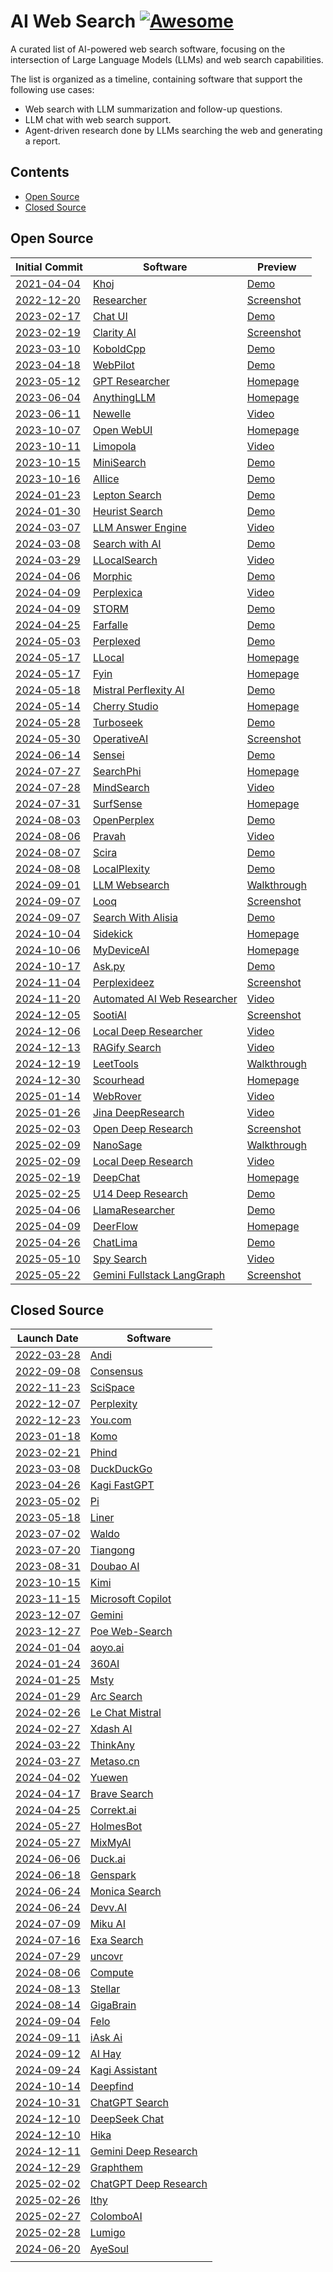 # AI Web Search [![Awesome](https://awesome.re/badge-flat2.svg)](https://github.com/topics/awesome)

A curated list of AI-powered web search software, focusing on the intersection of Large Language Models (LLMs) and web search capabilities.

The list is organized as a timeline, containing software that support the following use cases:

- Web search with LLM summarization and follow-up questions.
- LLM chat with web search support.
- Agent-driven research done by LLMs searching the web and generating a report.

## Contents

- [Open Source](#open-source)
- [Closed Source](#closed-source)

## Open Source

| Initial Commit                                                                                                                       | Software                                                                                             | Preview                                                                                                                                                                                |
| ------------------------------------------------------------------------------------------------------------------------------------ | ---------------------------------------------------------------------------------------------------- | -------------------------------------------------------------------------------------------------------------------------------------------------------------------------------------- |
| [2021-04-04](https://github.com/khoj-ai/khoj/commit/0ef549570139495f694265259432870fb5bffa6d)                                        | [Khoj](https://github.com/khoj-ai/khoj)                                                              | [Demo](https://app.khoj.dev)                                                                                                                                                           |
| [2022-12-20](https://github.com/VikParuchuri/researcher/commit/9ef2793dbeeb75a871ac9a171f77b50f1ed00acf)                             | [Researcher](https://github.com/VikParuchuri/researcher)                                             | [Screenshot](https://raw.githubusercontent.com/VikParuchuri/researcher/9ce649b83e51d201d3f00d4ceb1191ebff843ec8/images/screen2.png)                                                    |
| [2023-02-17](https://github.com/huggingface/chat-ui/commit/11dbfc8fb81bcfb1857b10fff56dddaac4530463)                                 | [Chat UI](https://github.com/huggingface/chat-ui)                                                    | [Demo](https://huggingface.co/chat/)                                                                                                                                                   |
| [2023-02-19](https://github.com/mckaywrigley/clarity-ai/commit/868b5259d91aad797a08a192846666a47f71c3c7)                             | [Clarity AI](https://github.com/mckaywrigley/clarity-ai)                                             | [Screenshot](https://raw.githubusercontent.com/mckaywrigley/clarity-ai/5a33db140d253f47da3f07ad1475938c14dfda45/public/screenshot.png)                                                 |
| [2023-03-10](https://github.com/LostRuins/koboldcpp/commit/26c084662903ddaca19bef982831bfb0856e8257)                                 | [KoboldCpp](https://github.com/LostRuins/koboldcpp)                                                  | [Demo](https://lite.koboldai.net)                                                                                                                                                      |
| [2023-04-18](https://github.com/webpilot-ai/Webpilot/commit/ed9f5b2dd0a584a010a1949fe198a808679c311f)                                | [WebPilot](https://github.com/webpilot-ai/Webpilot)                                                  | [Demo](https://www.webpilot.ai/)                                                                                                                                                       |
| [2023-05-12](https://github.com/assafelovic/gpt-researcher/commit/e983f3a0d3e45ced42c0d309244a17cebfba32f4)                          | [GPT Researcher](https://github.com/assafelovic/gpt-researcher)                                      | [Homepage](https://gptr.dev/)                                                                                                                                                          |
| [2023-06-04](https://github.com/Mintplex-Labs/anything-llm/commit/27c58541bd555b8b9791ed6e2d8d7bdb252230ca)                          | [AnythingLLM](https://github.com/Mintplex-Labs/anything-llm)                                         | [Homepage](https://anythingllm.com/)                                                                                                                                                   |
| [2023-06-11](https://github.com/qwersyk/Newelle/commit/f38a98c782c8acdc2822f245430f08691723975e)                                     | [Newelle](https://github.com/qwersyk/Newelle)                                                        | [Video](https://github.com/user-attachments/assets/7ef1d46a-aa21-4ad4-90f6-517cac9bee00)                                                                                               |
| [2023-10-07](https://github.com/open-webui/open-webui/commit/5cd4946df2f1da6caeb100f993add7b7e02343a5)                               | [Open WebUI](https://github.com/open-webui/open-webui)                                               | [Homepage](https://openwebui.com/)                                                                                                                                                     |
| [2023-10-11](https://github.com/jacobbergdahl/limopola/commit/5b3cbd8be3886c00206eb59087a6c5effd4a32a8)                              | [Limopola](https://github.com/jacobbergdahl/limopola)                                                | [Video](https://github.com/user-attachments/assets/039f39ad-3a6f-4b68-8995-6c83e010e8c3)                                                                                               |
| [2023-10-15](https://github.com/felladrin/MiniSearch/commit/ca5fb23c251d8392a4f2a5338fc9509ee1b05fde)                                | [MiniSearch](https://github.com/felladrin/MiniSearch)                                                | [Demo](https://felladrin-minisearch.hf.space/)                                                                                                                                         |
| [2023-10-16](https://github.com/myshell-ai/AIlice/commit/77eb21bed0c808a9c14ea229a9e24f61557b02f9)                                   | [AIlice](https://github.com/myshell-ai/AIlice)                                                       | [Demo](https://kragent.ai/)                                                                                                                                                            |
| [2024-01-23](https://github.com/leptonai/search_with_lepton/commit/f8da729364223b92beeca892417ced1ae55e6cd9)                         | [Lepton Search](https://github.com/leptonai/search_with_lepton)                                      | [Demo](https://search.lepton.run/)                                                                                                                                                     |
| [2024-01-30](https://github.com/heurist-network/gpt-search-web/commit/efeaefaa9a251b324a3ca381db36c04e1671425f)                      | [Heurist Search](https://github.com/heurist-network/gpt-search-web)                                  | [Demo](https://search.heurist.ai/)                                                                                                                                                     |
| [2024-03-07](https://github.com/developersdigest/llm-answer-engine/commit/bd0a904e99209139c23c01b1ac4715c57826d555)                  | [LLM Answer Engine](https://github.com/developersdigest/llm-answer-engine)                           | [Video](https://media0.giphy.com/media/v1.Y2lkPTc5MGI3NjExcjVodHcyZWd0MDJtd2RiN2xqbGdtOTdrYzZiMnhlMmZidDRzYm15dSZlcD12MV9pbnRlcm5hbF9naWZfYnlfaWQmY3Q9Zw/PXkHjFlbgty03C6TAL/giphy.gif) |
| [2024-03-08](https://github.com/yokingma/search_with_ai/commit/1653232d2d724ae510155364dd3998f682999f71)                             | [Search with AI](https://github.com/yokingma/search_with_ai)                                         | [Demo](https://isou.chat/)                                                                                                                                                             |
| [2024-03-29](https://github.com/nilsherzig/LLocalSearch/commit/2817271898efaf3258ddfc1f27240ca507bb6fd0)                             | [LLocalSearch](https://github.com/nilsherzig/LLocalSearch)                                           | [Video](https://github.com/nilsherzig/LLocalSearch/assets/72463901/e13e2531-05a8-40af-8551-965ed9d24eb4)                                                                               |
| [2024-04-06](https://github.com/miurla/morphic/commit/1eaed10ea5ef3c72e7970b24a4bd8ad0ac747581)                                      | [Morphic](https://github.com/miurla/morphic)                                                         | [Demo](https://www.morphic.sh/)                                                                                                                                                        |
| [2024-04-09](https://github.com/ItzCrazyKns/Perplexica/commit/d1c74c861e669325d2b5dbe07c0745bd235655b9)                              | [Perplexica](https://github.com/ItzCrazyKns/Perplexica)                                              | [Video](https://github.com/ItzCrazyKns/Perplexica/blob/10c5ac107684bda6eb9fc5ce34751b6c80fb6b8c/.assets/perplexica-preview.gif)                                                        |
| [2024-04-09](https://github.com/stanford-oval/storm/commit/121d3726989ddf11ba134d8efbfe46b8d3f5f50a)                                 | [STORM](https://github.com/stanford-oval/storm)                                                      | [Demo](http://storm.genie.stanford.edu/)                                                                                                                                               |
| [2024-04-25](https://github.com/rashadphz/farfalle/commit/327e4d09f9f618a13a41997e2eb5cf3f0602029d)                                  | [Farfalle](https://github.com/rashadphz/farfalle)                                                    | [Demo](https://www.farfalle.dev/)                                                                                                                                                      |
| [2024-05-03](https://github.com/philfung/perplexed/commit/466866b780cc3b5d0ef9633f888fab3d1813f64f)                                  | [Perplexed](https://github.com/philfung/perplexed)                                                   | [Demo](https://d37ozmhmvu2kcg.cloudfront.net/)                                                                                                                                         |
| [2024-05-17](https://github.com/kartikm7/llocal/commit/21c6740e8eeabe772e19de31e81f4cde7bc2fdae)                                     | [LLocal](https://github.com/kartikm7/llocal)                                                         | [Homepage](https://www.llocal.in/)                                                                                                                                                     |
| [2024-05-17](https://github.com/shadowfax92/Fyin/commit/5c53ebf0011f660f205af1948ca878f84f184309)                                    | [Fyin](https://github.com/shadowfax92/Fyin)                                                          | [Homepage](https://fyin.app/)                                                                                                                                                          |
| [2024-05-18](https://huggingface.co/spaces/ginigen/Mistral-Perflexity/commit/d8a3c5319a786c084183a8343a5e842bc2baea02)               | [Mistral Perflexity AI](https://huggingface.co/spaces/ginigen/Mistral-Perflexity/tree/main)          | [Demo](https://huggingface.co/spaces/ginigen/Mistral-Perflexity)                                                                                                                       |
| [2024-05-14](https://github.com/CherryHQ/cherry-studio/commit/a792cd8dd53c82f0a4eb2f4028cf4d748cd76ed2)                              | [Cherry Studio](https://github.com/CherryHQ/cherry-studio)                                           | [Homepage](https://cherry-ai.com/)                                                                                                                                                     |
| [2024-05-28](https://github.com/Nutlope/turboseek/commit/36eff59936ea374e2ca569023c1bc2863d6b546e)                                   | [Turboseek](https://github.com/Nutlope/turboseek)                                                    | [Demo](https://www.turboseek.io/)                                                                                                                                                      |
| [2024-05-30](https://github.com/vincentdnl/operativeai/commit/6ba6dcc5a73eb6d7e939c921bff39c308e973d3c)                              | [OperativeAI](https://github.com/vincentdnl/operativeai)                                             | [Screenshot](https://github.com/vincentdnl/operativeai/assets/6394786/7234931f-372a-464e-90c0-0bea478f547e)                                                                            |
| [2024-06-14](https://github.com/jjleng/sensei/commit/a03394ccb84df3a884f4055d674382cb319aee13)                                       | [Sensei](https://github.com/jjleng/sensei)                                                           | [Demo](https://www.heysensei.app/)                                                                                                                                                     |
| [2024-07-27](https://github.com/AstraBert/SearchPhi/commit/471080a3d3519b5399c929c6b5e1ae820a2db1e1)                                 | [SearchPhi](https://github.com/AstraBert/SearchPhi)                                                  | [Homepage](https://astrabert.github.io/SearchPhi/)                                                                                                                                     |
| [2024-07-28](https://github.com/InternLM/MindSearch/commit/d3c5ea416acbfc4c994729218540207e688d5480)                                 | [MindSearch](https://github.com/InternLM/mindsearch)                                                 | [Video](https://github.com/user-attachments/assets/44ffe4b9-be26-4b93-a77b-02fed16e33fe)                                                                                               |
| [2024-07-31](https://github.com/MODSetter/SurfSense/commit/55332d1ddb4f6f660c5de2e23b3bc052c1b147cc)                                 | [SurfSense](https://github.com/MODSetter/SurfSense)                                                  | [Homepage](https://www.surfsense.net/)                                                                                                                                                 |
| [2024-08-03](https://github.com/YassKhazzan/openperplex_backend_os/commit/d34d515bb3c93bf306a24387404d5a0544b0bbd4)                  | [OpenPerplex](https://github.com/YassKhazzan/openperplex_backend_os)                                 | [Demo](https://openperplex.com/)                                                                                                                                                       |
| [2024-08-06](https://github.com/jayshah5696/pravah/commit/0443a0cd27f2521c3a461d5eee24524cb4c01376)                                  | [Pravah](https://github.com/jayshah5696/pravah)                                                      | [Video](https://raw.githubusercontent.com/jayshah5696/pravah/0b546b9487acf43bca38e89772aada103a347e45/assets/demo.gif)                                                                 |
| [2024-08-07](https://github.com/zaidmukaddam/scira/commit/73c88cf4c5872119c3a3f15a481e072ca74141c0)                                  | [Scira](https://github.com/zaidmukaddam/scira)                                                       | [Demo](https://scira.ai/)                                                                                                                                                              |
| [2024-08-08](https://github.com/legraphista/localplexity/commit/4151f4b5cee2fbcb66c9792840d3c279d7475216)                            | [LocalPlexity](https://github.com/legraphista/localplexity)                                          | [Demo](https://localplexity.pages.dev/)                                                                                                                                                |
| [2024-09-01](https://github.com/Jay4242/llm-websearch/commit/8798704eca2e9ba6f8ab29a6aefbe6a98339289a)                               | [LLM Websearch](https://github.com/Jay4242/llm-websearch)                                            | [Walkthrough](https://www.reddit.com/r/LocalLLaMA/comments/1ewdhfe/my_hobbyistlevel_websearch_gemma_2_2b_searx_bash/)                                                                  |
| [2024-09-07](https://github.com/radityaharya/looq/commit/2568fdafc9aa1913f03450ed9670443714add463)                                   | [Looq](https://github.com/radityaharya/looq)                                                         | [Screenshot](https://raw.githubusercontent.com/radityaharya/looq/95c7faff3245fc153e0aea8f8d415efbaa80ce8a/preview.png)                                                                 |
| [2024-09-07](https://github.com/shivvamm/Search-With-Aisia/commit/b3b1969ef0346ba802b2f2cc5ddaf338679c40dd)                          | [Search With Alisia](https://github.com/shivvamm/Search-With-Aisia)                                  | [Demo](https://searchwithalisia.netlify.app/)                                                                                                                                          |
| [2024-10-04](https://github.com/johnbean393/Sidekick/commit/99c17d8aa1d26d63b49f85319e6c895794e1d9e1)                                | [Sidekick](https://github.com/johnbean393/Sidekick)                                                  | [Homepage](https://johnbean393.github.io/Sidekick/)                                                                                                                                    |
| [2024-10-06](https://github.com/navedmerchant/MyDeviceAI/commit/7413526543195dfb9b8ff96e61664c40fc64ecc5)                            | [MyDeviceAI](https://github.com/navedmerchant/MyDeviceAI)                                            | [Homepage](https://apps.apple.com/us/app/mydeviceai/id6736578281)                                                                                                                      |
| [2024-10-17](https://github.com/pengfeng/ask.py/commit/ad2beb3bca5c63f655425fa6771a38771526c188)                                     | [Ask.py](https://github.com/pengfeng/ask.py)                                                         | [Demo](https://huggingface.co/spaces/LeetTools/AskPy)                                                                                                                                  |
| [2024-11-04](https://github.com/brunostjohn/perplexideez/commit/60080b84834d3293ba002ef72cb5895599384d03)                            | [Perplexideez](https://github.com/brunostjohn/perplexideez)                                          | [Screenshot](https://raw.githubusercontent.com/brunostjohn/perplexideez/8961078bc60a9508b5d06e5da0af7eea8896e99a/assets/browser.png)                                                   |
| [2024-11-20](https://github.com/TheBlewish/Automated-AI-Web-Researcher-Ollama/commit/7a221ee448aad5ea6a5929af980f183c1df3ff9e)       | [Automated AI Web Researcher](https://github.com/TheBlewish/Automated-AI-Web-Researcher-Ollama)      | [Video](https://www.youtube.com/watch?v=hS7Q1B8N1mQ)                                                                                                                                   |
| [2024-12-05](https://github.com/sooti/sootiAI/commit/8c503722df8d60bb9d265c75c51cc94dcb75d5aa)                                       | [SootiAI](https://github.com/sooti/sootiAI)                                                          | [Screenshot](https://github.com/user-attachments/assets/6b7e68f5-8a71-46b7-b333-37c1a39c4646)                                                                                          |
| [2024-12-06](https://github.com/langchain-ai/local-deep-researcher/commit/037545a85f6d941897d48eff1f67be566deb9656)                  | [Local Deep Researcher](https://github.com/langchain-ai/local-deep-researcher)                       | [Video](https://github.com/user-attachments/assets/02084902-f067-4658-9683-ff312cab7944)                                                                                               |
| [2024-12-13](https://github.com/pcastiglione99/RAGify-Search/commit/19ff4b3d18ffac49598d50e35ddc2415545c7059)                        | [RAGify Search](https://github.com/pcastiglione99/RAGify-Search)                                     | [Video](https://raw.githubusercontent.com/pcastiglione99/RAGify-Search/1ec60aca30b4cb232006d61d9d73200d0072c399/RAGify.gif)                                                            |
| [2024-12-19](https://github.com/leettools-dev/leettools/commit/aa54edecaf2326ca4d4189887da8fc90c483f97b)                             | [LeetTools](https://github.com/leettools-dev/leettools)                                              | [Walkthrough](https://www.reddit.com/r/LocalLLaMA/comments/1i1de3o/ai_search_assistant_with_local_model_and/)                                                                          |
| [2024-12-30](https://github.com/zachrattner/scourhead/commit/069643d861dfbc7119f0fc26fefbe1c84c0c2e00)                               | [Scourhead](https://github.com/zachrattner/scourhead)                                                | [Homepage](https://scourhead.com)                                                                                                                                                      |
| [2025-01-14](https://github.com/hrithikkoduri/WebRover/commit/aa513581fa154d532baeed8cc43e8873418460bf)                              | [WebRover](https://github.com/hrithikkoduri/WebRover)                                                | [Video](https://github.com/user-attachments/assets/325c6c55-9384-4939-a912-3b1d13635799)                                                                                               |
| [2025-01-26](https://github.com/jina-ai/node-DeepResearch/commit/91f1cbcb9712f74d46853bad655c262be19e1e36)                           | [Jina DeepResearch](https://github.com/jina-ai/node-DeepResearch)                                    | [Video](https://raw.githubusercontent.com/jina-ai/node-DeepResearch/282de3f245a57911c6e86a11949bf0d9cbcd2102/demo.gif)                                                                 |
| [2025-02-03](https://github.com/nickscamara/open-deep-research/commit/ce6a7aa69be02add99b26ae3f4d11f0680596862)                      | [Open Deep Research](https://github.com/nickscamara/open-deep-research)                              | [Screenshot](https://raw.githubusercontent.com/nickscamara/open-deep-research/b7ed942daf9c2147e8e2aa5f55d6c23a7f25e640/public/open-deep-researched-pic.png)                            |
| [2025-02-09](https://github.com/masterFoad/NanoSage/commit/1fff9f64b4d8317e678216135d7b5540aeff28d5)                                 | [NanoSage](https://github.com/masterFoad/NanoSage)                                                   | [Walkthrough](https://www.reddit.com/r/LocalLLaMA/comments/1ilpkke/i_built_nanosage_a_deep_research_local_assistant/)                                                                  |
| [2025-02-09](https://github.com/LearningCircuit/local-deep-research/commit/188b9720fda1cb330a288a3d9df5931aa01dd5d3)                 | [Local Deep Research](https://github.com/LearningCircuit/local-deep-research)                        | [Video](https://www.youtube.com/watch?v=0ISreg9q0p0)                                                                                                                                   |
| [2025-02-19](https://github.com/ThinkInAIXYZ/deepchat/commit/74ad4ecea448679f351825b52e1438cbb8a79c62)                               | [DeepChat](https://github.com/ThinkInAIXYZ/deepchat)                                                 | [Homepage](https://deepchat.thinkinai.xyz/)                                                                                                                                            |
| [2025-02-25](https://github.com/u14app/deep-research/commit/7c52afc6f6b38e6412f83780708a3a03124024c9)                                | [U14 Deep Research](https://github.com/u14app/deep-research)                                         | [Demo](https://research.u14.app/)                                                                                                                                                      |
| [2025-04-06](https://github.com/AstraBert/llama-4-researcher/commit/012bbe52f2147649314b67507e3f92b851dccdd4)                        | [LlamaResearcher](https://github.com/AstraBert/llama-4-researcher)                                   | [Demo](https://app.llamaresearcher.com/)                                                                                                                                               |
| [2025-04-09](https://github.com/bytedance/deer-flow/commit/03798ded08d4885e3377918f60abf66ae1ac7156)                                 | [DeerFlow](https://github.com/bytedance/deer-flow)                                                   | [Homepage](https://deerflow.tech/)                                                                                                                                                     |
| [2025-04-26](https://github.com/brooksy4503/chatlima/commit/f035a85d353d766b5465f0b4e294c5386b3d49cc)                                | [ChatLima](https://github.com/brooksy4503/chatlima)                                                  | [Demo](https://chatlima.com/)                                                                                                                                                          |
| [2025-05-10](https://github.com/JasonHonKL/spy-search/commit/23496d0c70cc02c498ec5443993b54613b2274b9)                               | [Spy Search](https://github.com/JasonHonKL/spy-search)                                               | [Video](https://www.youtube.com/watch?v=JsYQGQou3sM)                                                                                                                                   |
| [2025-05-22](https://github.com/google-gemini/gemini-fullstack-langgraph-quickstart/commit/abd44038584492f0c874b7255e119c558e2e6e3b) | [Gemini Fullstack LangGraph](https://github.com/google-gemini/gemini-fullstack-langgraph-quickstart) | [Screenshot](https://raw.githubusercontent.com/google-gemini/gemini-fullstack-langgraph-quickstart/5a8f89a9de6de8fc1930696706e321c001144ed4/app.png)                                   |

## Closed Source

| Launch Date                                                                                                                                                    | Software                                               |
| -------------------------------------------------------------------------------------------------------------------------------------------------------------- | ------------------------------------------------------ |
| [2022-03-28](https://news.ycombinator.com/item?id=30832589)                                                                                                    | [Andi](https://andisearch.com/)                        |
| [2022-09-08](https://www.producthunt.com/products/consensus-2/launches)                                                                                        | [Consensus](https://consensus.app/)                    |
| [2022-11-23](https://www.producthunt.com/products/typeset/launches)                                                                                            | [SciSpace](https://typeset.io)                         |
| [2022-12-07](https://news.ycombinator.com/item?id=33897884)                                                                                                    | [Perplexity](https://perplexity.ai)                    |
| [2022-12-23](https://news.ycombinator.com/item?id=34110738)                                                                                                    | [You.com](http://you.com)                              |
| [2023-01-18](https://news.ycombinator.com/item?id=34421831)                                                                                                    | [Komo](https://komo.ai/)                               |
| [2023-02-21](https://news.ycombinator.com/item?id=34884338)                                                                                                    | [Phind](https://www.phind.com/)                        |
| [2023-03-08](https://spreadprivacy.com/duckassist-launch/)                                                                                                     | [DuckDuckGo](https://duckduckgo.com/)                  |
| [2023-04-26](https://news.ycombinator.com/item?id=35719482)                                                                                                    | [Kagi FastGPT](https://kagi.com/fastgpt)               |
| [2023-05-02](https://www.forbes.com/sites/alexkonrad/2023/05/02/inflection-ai-ex-deepmind-launches-pi-chatbot/)                                                | [Pi](https://pi.ai/)                                   |
| [2023-05-18](https://x.com/liner_app/status/1659030782969810945)                                                                                               | [Liner](https://getliner.com/)                         |
| [2023-07-02](https://www.fastcompany.com/90841992/meet-waldo-a-new-search-engine-that-lets-you-hyper-tune-your-queries)                                        | [Waldo](https://www.waldo.fyi/)                        |
| [2023-07-20](https://stock.stockstar.com/RB2023090800017268.shtml)                                                                                             | [Tiangong](https://www.tiangong.cn/)                   |
| [2023-08-31](https://techcrunch.com/2023/08/31/chinese-users-can-finally-try-their-homegrown-chatgpt-equivalents/)                                             | [Doubao AI](https://www.doubao.com/)                   |
| [2023-10-15](https://en.wikipedia.org/wiki/Moonshot_AI)                                                                                                        | [Kimi](https://kimi.ai/)                               |
| [2023-11-15](https://blogs.bing.com/search/november-2023/our-vision-to-bring-microsoft-copilot-to-everyone-and-more)                                           | [Microsoft Copilot](https://copilot.microsoft.com/)    |
| [2023-12-07](https://www.producthunt.com/products/gemini-6/launches)                                                                                           | [Gemini](https://gemini.google.com/)                   |
| [2023-12-27](https://www.linkedin.com/feed/update/urn:li:activity:7113212433074135040/)                                                                        | [Poe Web-Search](https://poe.com/Web-Search)           |
| [2024-01-04](https://www.producthunt.com/products/aoyo-ai/launches)                                                                                            | [aoyo.ai](https://aoyo.ai/)                            |
| [2024-01-24](https://so.360.com/agreement/privacy)                                                                                                             | [360AI](https://so.360.com/)                           |
| [2024-01-25](https://news.ycombinator.com/item?id=39126200)                                                                                                    | [Msty](https://msty.app/)                              |
| [2024-01-29](https://arc.net/blog/arc-search)                                                                                                                  | [Arc Search](https://arc.net/search)                   |
| [2024-02-26](https://mistral.ai/news/le-chat-mistral/)                                                                                                         | [Le Chat Mistral](https://chat.mistral.ai/)            |
| [2024-02-27](https://community.deeplearning.ai/t/xdash-a-free-ai-powered-real-time-search-engine-https-www-xdash-ai/579309)                                    | [Xdash AI](https://www.xdash.ai/)                      |
| [2024-03-22](https://x.com/thinkanyai/status/1771073443271766193)                                                                                              | [ThinkAny](https://thinkany.ai/)                       |
| [2024-03-27](https://blog.csdn.net/qq_46106285/article/details/137062200)                                                                                      | [Metaso.cn](https://metaso.cn/)                        |
| [2024-04-02](https://www.1ai.net/en/6956.html)                                                                                                                 | [Yuewen](https://yuewen.cn/)                           |
| [2024-04-17](https://brave.com/blog/answer-with-ai/)                                                                                                           | [Brave Search](https://search.brave.com)               |
| [2024-04-25](https://dailynexus.com/2024-05-16/making-sure-its-correkt-a-group-of-ucsb-students-set-out-to-revolutionize-the-ethics-of-ai-chatbots/)           | [Correkt.ai](https://correkt.ai/)                      |
| [2024-05-27](https://medium.com/@Holmesbot/new-ai-revolutionizes-research-holmesbot-a5c63a04a269)                                                              | [HolmesBot](https://app.holmesbot.com/)                |
| [2024-05-27](https://www.reddit.com/r/SideProject/comments/1d20yb8/introducing_mixmyai/)                                                                       | [MixMyAI](https://mixmyai.com/)                        |
| [2024-06-06](https://www.cnet.com/tech/services-and-software/duckduckgo-announces-free-private-access-to-some-ai-chatbots/)                                    | [Duck.ai](https://duck.ai/)                            |
| [2024-06-18](https://techcrunch.com/2024/06/18/genspark-is-the-latest-attempt-at-an-ai-powered-search-engine/)                                                 | [Genspark](https://www.genspark.ai/)                   |
| [2024-06-24](https://apps.apple.com/us/app/monica-search-ai-search-gpt/id6503940969)                                                                           | [Monica Search](https://monica.so/)                    |
| [2024-06-24](https://www.producthunt.com/products/devv-ai/launches)                                                                                            | [Devv.AI](https://devv.ai)                             |
| [2024-07-09](https://www.reddit.com/r/AISearchEngine_miku/)                                                                                                    | [Miku AI](https://hellomiku.com/)                      |
| [2024-07-16](https://techcrunch.com/2024/07/16/exa-raises-17m-lightspeed-nvidia-ycombinator-google-ai-models/)                                                 | [Exa Search](https://exa.ai/search)                    |
| [2024-07-29](https://x.com/vishyfishy2/status/1818044140145492008)                                                                                             | [uncovr](https://uncovr.app/)                          |
| [2024-08-06](https://techcrunch.com/2024/08/06/hyperspace-is-building-custom-instances-to-accelerate-database-searches/)                                       | [Compute](https://compute.hyper.space/)                |
| [2024-08-13](https://docs.chatastra.ai/changelog/stellar)                                                                                                      | [Stellar](https://stellar.chatastra.ai/)               |
| [2024-08-14](https://www.producthunt.com/products/gigabrain-2/launches)                                                                                        | [GigaBrain](https://thegigabrain.com/)                 |
| [2024-09-04](https://www.globenewswire.com/news-release/2024/09/04/2940745/0/en/Felo-AI-Search-Engine-Launches-Revolutionizing-Global-Information-Access.html) | [Felo](https://felo.ai/)                               |
| [2024-09-11](https://blog.iask.ai/hey-were-iask-ai-903c3dcdec39)                                                                                               | [iAsk Ai](http://iask.ai)                              |
| [2024-09-12](https://www.washingtonpost.com/creativegroup/stage/aws/start-ups-shaping-the-future-of-generative-ai/)                                            | [AI Hay](https://ai-hay.vn/)                           |
| [2024-09-24](https://blog.kagi.com/announcing-assistant)                                                                                                       | [Kagi Assistant](https://kagi.com/welcome/assistant)   |
| [2024-10-14](https://community.openai.com/t/deepfind-a-privacy-first-ai-search-engine/978428)                                                                  | [Deepfind](https://www.deepfind.co/)                   |
| [2024-10-31](https://openai.com/index/introducing-chatgpt-search/)                                                                                             | [ChatGPT Search](https://chatgpt.com/?hints=search)    |
| [2024-12-10](https://www.reddit.com/r/LocalLLaMA/comments/1hazh68/web_search_is_now_available_on_chatdeepseekcom_an/)                                          | [DeepSeek Chat](https://chat.deepseek.com/)            |
| [2024-12-10](https://www.reddit.com/r/SideProject/comments/1hchgmx/introducing_hika_ai_a_free_ai_search_engine_for/)                                           | [Hika](https://hika.fyi)                               |
| [2024-12-11](https://blog.google/products/gemini/google-gemini-deep-research/)                                                                                 | [Gemini Deep Research](https://gemini.google/advanced) |
| [2024-12-29](https://news.ycombinator.com/item?id=42540979)                                                                                                    | [Graphthem](https://graphthem.com/)                    |
| [2025-02-02](https://openai.com/index/introducing-deep-research/)                                                                                              | [ChatGPT Deep Research](https://chatgpt.com/)          |
| [2025-02-26](https://www.reddit.com/r/ChatGPTPro/comments/1iyjxhi/i_united_deepseek_r1_with_other_ais_to_make_a/)                                              | [Ithy](https://ithy.com/)                              |
| [2025-02-27](https://www.producthunt.com/products/colomboai/launches)                                                                                          | [ColomboAI](https://colomboai.com/)                    |
| [2025-02-28](https://labs.lumigo.ai/)                                                                                                                          | [Lumigo](https://lumigo.ai/)                           |
| [2024-06-20](https://ayesoul.com/about/soul-x3?utm_source=chatgpt.com)                                                                                         | [AyeSoul](https://ayesoul.com/)
            |
